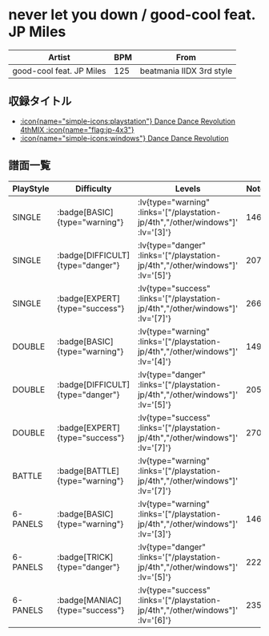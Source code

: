 # never let you down / good-cool feat. JP Miles

|Artist|BPM|From|
|------|---|----|
|good-cool feat. JP Miles|125|beatmania IIDX 3rd style|

## 収録タイトル

- [ :icon{name="simple-icons:playstation"} Dance Dance Revolution 4thMIX :icon{name="flag:jp-4x3"} ](/playstation-jp/4th)
- [ :icon{name="simple-icons:windows"} Dance Dance Revolution](/other/windows)

## 譜面一覧

|PlayStyle|Difficulty|Levels|Notes|Movie|
|---------|----------|------|-----|-----|
|SINGLE| :badge[BASIC]{type="warning"} | :lv{type="warning" :links='["/playstation-jp/4th","/other/windows"]' :lv='[3]'} |146/0||
|SINGLE| :badge[DIFFICULT]{type="danger"} | :lv{type="danger" :links='["/playstation-jp/4th","/other/windows"]' :lv='[5]'} |207/0||
|SINGLE| :badge[EXPERT]{type="success"} | :lv{type="success" :links='["/playstation-jp/4th","/other/windows"]' :lv='[7]'} |266/0||
|DOUBLE| :badge[BASIC]{type="warning"} | :lv{type="warning" :links='["/playstation-jp/4th","/other/windows"]' :lv='[4]'} |149/0||
|DOUBLE| :badge[DIFFICULT]{type="danger"} | :lv{type="danger" :links='["/playstation-jp/4th","/other/windows"]' :lv='[5]'} |205/0||
|DOUBLE| :badge[EXPERT]{type="success"} | :lv{type="success" :links='["/playstation-jp/4th","/other/windows"]' :lv='[7]'} |270/0||
|BATTLE| :badge[BATTLE]{type="warning"} | :lv{type="warning" :links='["/playstation-jp/4th","/other/windows"]' :lv='[7]'} |||
|6-PANELS| :badge[BASIC]{type="warning"} | :lv{type="warning" :links='["/playstation-jp/4th","/other/windows"]' :lv='[3]'} |146/0||
|6-PANELS| :badge[TRICK]{type="danger"} | :lv{type="danger" :links='["/playstation-jp/4th","/other/windows"]' :lv='[5]'} |222/0||
|6-PANELS| :badge[MANIAC]{type="success"} | :lv{type="success" :links='["/playstation-jp/4th","/other/windows"]' :lv='[6]'} |235/0||
